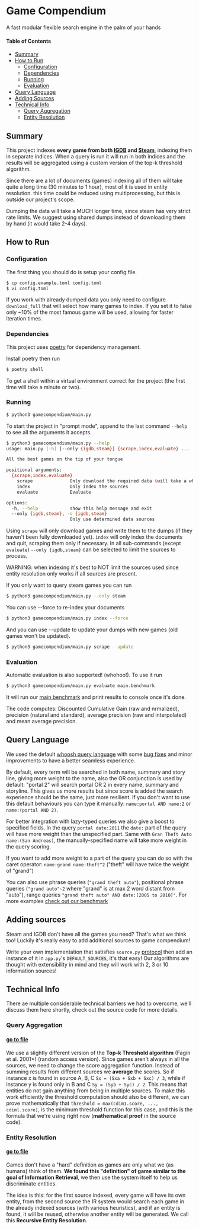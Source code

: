 # Game Compendium
A fast modular flexible search engine in the palm of your hands

#### Table of Contents
- [Summary](#summary)
- [How to Run](#how-to-run)
  - [Configuration](#configuration)
  - [Dependencies](#dependencies)
  - [Running](#running)
  - [Evaluation](#evaluation)
- [Query Language](#query-language)
- [Adding Sources](#adding-sources)
- [Technical Info](#technical-info)
  - [Query Aggregation](#query-aggregation)
  - [Entity Resolution](#entity-resolution)

## Summary
This project indexes **every game from both [IGDB](https://www.igdb.com/)
and [Steam](https://store.steampowered.com/)**,
indexing them in separate indices. When a query is run it will run in both
indices and the results will be aggregated using a custom version of the
top-k threshold algorithm.

Since there are a lot of documents (games) indexing all of them will take
quite a long time (30 minutes to 1 hour), most of it is used in entity resolution.
this time could be reduced using multiprocessing, but this is outside our
project's scope.

Dumping the data will take a MUCH longer time, since steam has very strict
rate limits. We suggest using shared dumps instead of downloading them
by hand (it would take 2-4 days).

## How to Run
### Configuration
The first thing you should do is setup your config file.
```bash
$ cp config.example.toml config.toml
$ vi config.toml
```
If you work with already dumped data you only
need to configure `download_full` that will select how many games to index.
If you set it to false only ~10% of the most famous game will be used, allowing for
faster iteration times.

### Dependencies

This project uses [poetry](https://python-poetry.org/) for dependency management.

Install poetry then run
```bash
$ poetry shell
```
To get a shell within a virtual environment correct for the project
(the first time will take a minute or two).

### Running

```bash
$ python3 gamecompendium/main.py
```
To start the project in "prompt mode", append to the last command `--help`
to see all the arguments it accepts.

```bash
$ python3 gamecompendium/main.py --help
usage: main.py [-h] [--only {igdb,steam}] {scrape,index,evaluate} ...

All the best games on the tip of your tongue

positional arguments:
  {scrape,index,evaluate}
    scrape              Only download the required data (will take a while)
    index               Only index the sources
    evaluate            Evaluate

options:
  -h, --help            show this help message and exit
  --only {igdb,steam}, -o {igdb,steam}
                        Only use determined data sources
```

Using `scrape` will only download games and write them to the dumps
(if they haven't been fully downloaded yet).
`index` will only index the documents and quit, scraping them only if necessary.
In all sub-commands (except `evaluate`) `--only {igdb,steam}` can be selected to
limit the sources to process.

WARNING: when indexing it's best to NOT limit the sources used since
entity resolution only works if all sources are present.

If you only want to query steam games you can run
```bash
$ python3 gamecompendium/main.py --only steam
```

You can use --force to re-index your documents
```bash
$ python3 gamecompendium/main.py index --force
```

And you can use --update to update your dumps with
new games (old games won't be updated).
```bash
$ python3 gamecompendium/main.py scrape --update
```

### Evaluation
Automatic evaluation is also supported! (whohoo!).
To use it run
```bash
$ python3 gamecompendium/main.py evaluate main.benchmark
```
It will run our [main benchmark](main.benchmark) and print results to console
once it's done.

The code computes: Discounted Cumulative Gain (raw and nrmalized),
precision (natural and standard), average precision (raw and interpolated) and
mean average precision.

## Query Language
We used the default
[whoosh query language](https://whoosh.readthedocs.io/en/latest/querylang.html)
with some [bug fixes](https://github.com/mchaput/whoosh/pull/23) and minor
improvements to have a better seamless experience.

By default, every term will be searched in both name, summary and story line,
giving more weight to the name, also the OR conjunction is used by default:
"portal 2" will search portal OR 2 in every name, summary and storyline.
This gives us more results but since score is added the search experience should
be the same, just more resilient.
If you don't want to use this default behaviours you can type it manually:
`name:portal AND name:2` or `name:(portal AND 2)`.

For better integration with lazy-typed queries we also give a boost to
specified fields.
In the query `portal date:2011` the `date:` part of the query will have
more weight than the unspecified part.
Same with `Gran Theft Auto name:(San Andreas)`, the manually-specified name
will take more weight in the query scoring.

If you want to add more weight to a part of the query you can do so with the
caret operator: `name:grand name:theft^2` ("theft" will have twice the weight
of "grand")

You can also use phrase queries (`"grand theft auto"`), positional phrase queries
(`"grand auto"~2` where "grand" is at max 2 word distant from "auto"), range
queries `"grand theft auto" AND date:[2005 to 2010]"`. For more examples [check out
our benchmark](main.benchmark)




## Adding sources
Steam and IGDB don't have all the games you need? That's what we think too!
Luckily it's really easy to add additional sources to game compendium!

Write your own implementation that satisfies `source.py`
[protocol](https://www.python.org/dev/peps/pep-0544/)
then add an instance of it in `app.py`'s `DEFAULT_SOURCES`, it's that easy!
Our algorithms are thought with extensibility in mind and they will
work with 2, 3 or 10 information sources!

## Technical Info
There ae multiple considerable technical barriers we had to overcome,
we'll discuss them here shortly, check out the source code for
more details.

### Query Aggregation
#### [go to file](gamecompendium/aggregator.py)
We use a slightly different version of the **Top-k
Threshold algorithm** (Fagin et al. 2001*) (random access version).
Since games aren't always in all the sources, we need to change the
score aggregation function.
Instead of summing results from different sources we **average** the scores.
So if instance x is found in source A, B, C `Sx = (Sxa + Sxb + Sxc) / 3`,
while if instance y is found only in B and C `Sy = (Syb + Syc) / 2`.
This means that entities do not gain anything from being in multiple sources.
To make this work efficiently the threshold computation should also be different,
we can prove mathematically that `threshold = max(cdim1.score, ..., cdiml.score)`,
is the minimum threshold function for this case, and this is the formula
that we're using right now (**mathematical proof** in the source code).

### Entity Resolution
#### [go to file](gamecompendium/resolver.py)
Games don't have a "hard" definition as games are only what we (as humans) think
of them. **We found this "definition" of game similar to the goal of Information
Retrieval**, we then use the system itself to help us discriminate entities.

The idea is this: for the first source indexed, every game will have its own
entity, from the second source the IR system would search each game in the already
indexed sources (with various heuristics), and if an entity is found, it will
be reused, otherwise another entity will be generated.
We call this **Recursive Entity Resolution**.

